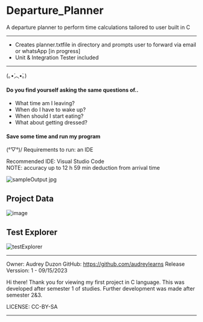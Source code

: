 # Departure_Planner
A departure planner to perform time calculations tailored to user built in C
***
- Creates planner.txtfile in directory and prompts user to forward via email or whatsApp [in progress]
- Unit & Integration Tester included
***

(｡•́︿•̀｡)
#### Do you find yourself asking the same questions of..
- What time am I leaving?
- When do I have to wake up?
- When should I start eating?
- What about getting dressed? 

#### Save some time and run my program
(°▽°)/
Requirements to run: an IDE

Recommended IDE: Visual Studio Code  
NOTE: accuracy up to 12 h 59 min deduction from arrival time

![sampleOutput jpg](https://github.com/audreylearns/Departure_Planner/assets/109978653/b0e4c695-5d66-4d72-af73-8eee49a09e4d)

## Project Data
![image](https://github.com/audreylearns/Departure_Planner/assets/109978653/9305f6fc-ee68-419e-a48e-72d46daa1f8a)

## Test Explorer
![testExplorer](https://github.com/audreylearns/Departure_Planner/assets/109978653/f7238747-c59f-49b3-b262-d207eefc11f5)


***
Owner: Audrey Duzon
GitHub: https://github.com/audreylearns
Release Verssion: 1 - 09/15/2023

Hi there!
Thank you for viewing my first project in C language.
This was developed after semester 1 of studies.
Further development was made after semester 2&3.

LICENSE: CC-BY-SA
***
